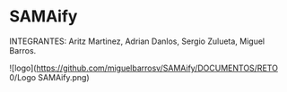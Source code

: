 # SAMAify

INTEGRANTES: Aritz Martinez, Adrian Danlos, Sergio Zulueta, Miguel Barros.

![logo](https://github.com/miguelbarrosv/SAMAify/DOCUMENTOS/RETO 0/Logo SAMAify.png)
